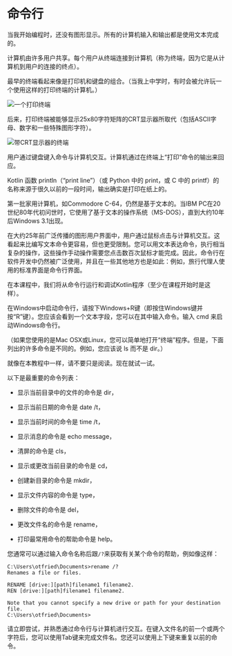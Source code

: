 # 命令行

当我开始编程时，还没有图形显示。所有的计算机输入和输出都是使用文本完成的。

计算机由许多用户共享。每个用户从终端连接到计算机（称为终端，因为它是从计算机到用户的连接的终点）。

最早的终端看起来像是打印机和键盘的组合。（当我上中学时，有时会被允许玩一个使用这样的打印终端的计算机。）

![一个打印终端](../Images/8ee7fbd3323cb0be00748a9f288563b6.jpg)

后来，打印终端被能够显示25x80字符矩阵的CRT显示器所取代（包括ASCII字母、数字和一些特殊图形字符）。

![带CRT显示器的终端](../Images/6ab888605046829de7684eef8201acda.jpg)

用户通过键盘键入命令与计算机交互。计算机通过在终端上“打印”命令的输出来回应。

Kotlin 函数 println（“print line”）（或 Python 中的 print，或 C 中的 printf）的名称来源于很久以前的一段时间，输出确实是打印在纸上的。

第一批家用计算机，如Commodore C-64，仍然是基于文本的。当IBM PC在20世纪80年代初问世时，它使用了基于文本的操作系统（MS-DOS），直到大约10年后Windows 3.1出现。

在大约25年前广泛传播的图形用户界面中，用户通过鼠标点击与计算机交互。这看起来比编写文本命令更容易，但也更受限制。您可以用文本表达命令，执行相当复杂的操作，这些操作手动操作需要您点击数百次鼠标才能完成。因此，命令行在软件开发中仍然被广泛使用，并且在一些其他地方也是如此：例如，旅行代理人使用的标准界面是命令行界面。

在本课程中，我们将从命令行运行和调试Kotlin程序（至少在课程开始时是这样）。

在Windows中启动命令行，请按下Windows+R键（即按住Windows键并按“R”键）。您应该会看到一个文本字段，您可以在其中输入命令。输入 cmd 来启动Windows命令行。

（如果您使用的是Mac OSX或Linux，您可以简单地打开“终端”程序。但是，下面列出的许多命令是不同的。例如，您应该说 ls 而不是 dir。）

就像在本教程中一样，请不要只是阅读。现在就试一试。

以下是最重要的命令列表：

+   显示当前目录中的文件的命令是 dir，

+   显示当前日期的命令是 date /t，

+   显示当前时间的命令是 time /t，

+   显示消息的命令是 echo message，

+   清屏的命令是 cls，

+   显示或更改当前目录的命令是 cd，

+   创建新目录的命令是 mkdir，

+   显示文件内容的命令是 type，

+   删除文件的命令是 del，

+   更改文件名的命令是 rename，

+   打印最常用命令的帮助命令是 help。

您通常可以通过输入命令名称后跟`/?`来获取有关某个命令的帮助，例如像这样：

```
C:\Users\otfried\Documents>rename /?
Renames a file or files.

RENAME [drive:][path]filename1 filename2.
REN [drive:][path]filename1 filename2.

Note that you cannot specify a new drive or path for your destination file.
C:\Users\otfried\Documents>

```

请立即尝试，并熟悉通过命令行与计算机进行交互。在键入文件名的前一个或两个字符后，您可以使用Tab键来完成文件名。您还可以使用上下键来重复以前的命令。
